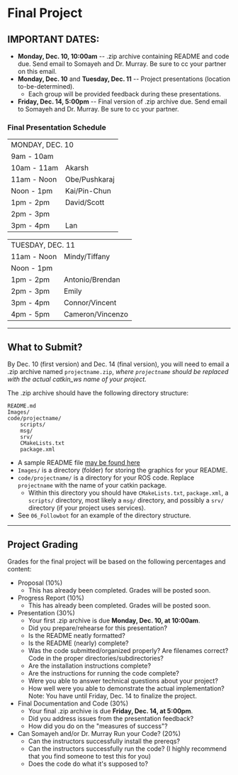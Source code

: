 # Final Project

## IMPORTANT DATES:
- **Monday, Dec. 10, 10:00am** -- .zip archive containing README and code due.  Send email  to Somayeh and Dr. Murray.  Be sure to cc your partner on this email.
- **Monday, Dec. 10** and **Tuesday, Dec. 11** -- Project presentations (location to-be-determined).
	- Each group will be provided feedback during these presentations.
- **Friday, Dec. 14, 5:00pm** -- Final version of .zip archive due.  Send email to Somayeh and Dr. Murray.  Be sure to cc your partner.


### Final Presentation Schedule

<TABLE>
<TR><TD COLSPAN=2>MONDAY, DEC. 10</TD></TR>
<TR><TD>9am - 10am</TD><TD></TR>	
<TR><TD>10am - 11am</TD><TD>Akarsh</TD></TR>
<TR><TD>11am - Noon</TD><TD>Obe/Pushkaraj</TD></TR>
<TR><TD>Noon - 1pm</TD><TD>Kai/Pin-Chun</TD></TR>
<TR><TD>1pm - 2pm</TD><TD>David/Scott</TD></TR>
<TR><TD>2pm - 3pm</TD><TD></TD></TR>	
<TR><TD>3pm - 4pm</TD><TD>Lan</TD></TR>
</TABLE>

<TABLE>
<TR><TD COLSPAN=2>TUESDAY, DEC. 11</TD></TR>
<TR><TD>11am - Noon</TD><TD>Mindy/Tiffany</TD></TR>
<TR><TD>Noon - 1pm</TD><TD></TD></TR>	
<TR><TD>1pm - 2pm</TD><TD>Antonio/Brendan</TD></TR>
<TR><TD>2pm - 3pm</TD><TD>Emily</TD></TR>
<TR><TD>3pm - 4pm</TD><TD>Connor/Vincent</TD></TR>
<TR><TD>4pm - 5pm</TD><TD>Cameron/Vincenzo</TD></TR>
</TABLE>

---

## What to Submit?
By Dec. 10 (first version) and Dec. 14 (final version), you will need to email a .zip archive named `projectname.zip`, *where `projectname` should be replaced with the actual catkin_ws name of your project.*
	
The .zip archive should have the following directory structure:	

```
README.md
Images/	
code/projectname/	
	scripts/
	msg/
	srv/
	CMakeLists.txt
	package.xml
```		

- A sample README file [may be found here](README_template_for_final_report.md)
- `Images/` is a directory (folder) for storing the graphics for your README.
- `code/projectname/` is a directory for your ROS code.  Replace `projectname` with the name of your catkin package.
	- Within this directory you should have `CMakeLists.txt`, `package.xml`, a `scripts/` directory, most likely a `msg/` directory, and possibly a `srv/` directory (if your project uses services).  
- See `06_Followbot` for an example of the directory structure.


---

## Project Grading

Grades for the final project will be based on the following percentages and content:

- Proposal (10%)
	- This has already been completed.  Grades will be posted soon.
- Progress Report (10%)
	- This has already been completed.  Grades will be posted soon.
- Presentation (30%)
	- Your first .zip archive is due **Monday, Dec. 10, at 10:00am**.
	- Did you prepare/rehearse for this presentation?
	- Is the README neatly formatted?
	- Is the README (nearly) complete?
	- Was the code submitted/organized properly?  Are filenames correct?  Code in the proper directories/subdirectories?
	- Are the installation instructions complete?
	- Are the instructions for running the code complete?
	- Were you able to answer technical questions about your project?
	- How well were you able to demonstrate the actual implementation?  Note: You have until Friday, Dec. 14 to finalize the project.
- Final Documentation and Code (30%)
	- Your final .zip archive is due **Friday, Dec. 14, at 5:00pm**.
	- Did you address issues from the presentation feedback?
	- How did you do on the "measures of success"?
- Can Somayeh and/or Dr. Murray Run your Code? (20%)
	- Can the instructors successfully install the prereqs?
	- Can the instructors successfully run the code?  (I highly recommend that you find someone to test this for you)
	- Does the code do what it's supposed to?
				